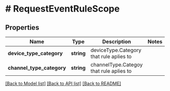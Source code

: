# # RequestEventRuleScope

## Properties

Name | Type | Description | Notes
------------ | ------------- | ------------- | -------------
**device_type_category** | **string** | deviceType.Category that rule aplies to | 
**channel_type_category** | **string** | channelType.Categoy that rule aplies to | 

[[Back to Model list]](../../README.md#documentation-for-models) [[Back to API list]](../../README.md#documentation-for-api-endpoints) [[Back to README]](../../README.md)


